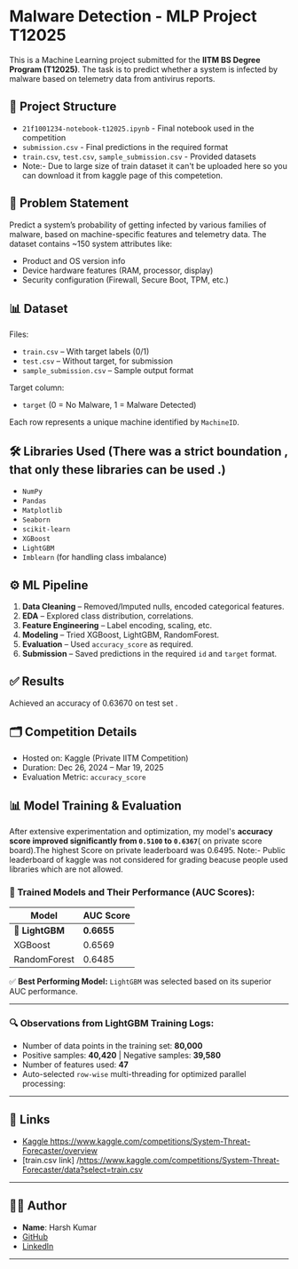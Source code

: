 
# Malware Detection - MLP Project T12025

This is a Machine Learning project submitted for the **IITM BS Degree Program (T12025)**. The task is to predict whether a system is infected by malware based on telemetry data from antivirus reports.

## 📁 Project Structure

- `21f1001234-notebook-t12025.ipynb` - Final notebook used in the competition
- `submission.csv` - Final predictions in the required format
- `train.csv`, `test.csv`, `sample_submission.csv` - Provided datasets
- Note:- Due to large size of train dataset it can't be uploaded here so you can download it from kaggle page of this competetion.

## 🧠 Problem Statement

Predict a system’s probability of getting infected by various families of malware, based on machine-specific features and telemetry data. The dataset contains ~150 system attributes like:

- Product and OS version info
- Device hardware features (RAM, processor, display)
- Security configuration (Firewall, Secure Boot, TPM, etc.)

## 📊 Dataset

Files:
- `train.csv` – With target labels (0/1)
- `test.csv` – Without target, for submission
- `sample_submission.csv` – Sample output format

Target column:
- `target` (0 = No Malware, 1 = Malware Detected)

Each row represents a unique machine identified by `MachineID`.

## 🛠️ Libraries Used (There was a strict boundation , that only these libraries can be  used .)

- `NumPy`
- `Pandas`
- `Matplotlib`
- `Seaborn`
- `scikit-learn`
- `XGBoost`
- `LightGBM`
- `Imblearn` (for handling class imbalance)

## ⚙️ ML Pipeline

1. **Data Cleaning** – Removed/Imputed nulls, encoded categorical features.
2. **EDA** – Explored class distribution, correlations.
3. **Feature Engineering** – Label encoding, scaling, etc.
4. **Modeling** – Tried XGBoost, LightGBM, RandomForest.
5. **Evaluation** – Used `accuracy_score` as required.
6. **Submission** – Saved predictions in the required `id` and `target` format.

## ✅ Results

Achieved an accuracy of 0.63670 on test set .

## 🗂️ Competition Details

- Hosted on: Kaggle (Private IITM Competition)
- Duration: Dec 26, 2024 – Mar 19, 2025
- Evaluation Metric: `accuracy_score`

## 📊 Model Training & Evaluation

After extensive experimentation and optimization, my model's **accuracy score improved significantly from `0.5100` to `0.6367`**( on private score board).The highest Score on private leaderboard was 0.6495. 
Note:-  Public leaderboard of kaggle was not considered for grading beacuse people used libraries which are not allowed.

### 🧠 Trained Models and Their Performance (AUC Scores):

| Model         | AUC Score |
|---------------|-----------|
| 🥇 **LightGBM**     | **0.6655** |
| XGBoost       | 0.6569    |
| RandomForest  | 0.6485    |

✅ **Best Performing Model:** `LightGBM` was selected based on its superior AUC performance.

---

### 🔍 Observations from LightGBM Training Logs:

- Number of data points in the training set: **80,000**
- Positive samples: **40,420** | Negative samples: **39,580**
- Number of features used: **47**
- Auto-selected `row-wise` multi-threading for optimized parallel processing:


---

## 🔗 Links

- [Kaggle ](#)https://www.kaggle.com/competitions/System-Threat-Forecaster/overview
- [train.csv link] /https://www.kaggle.com/competitions/System-Threat-Forecaster/data?select=train.csv

---

## 👨‍💻 Author

- **Name**: Harsh Kumar   
- [GitHub](https://github.com/22f3001316)  
- [LinkedIn](https://www.linkedin.com/in/harsh-kumar-b20633233)

---



